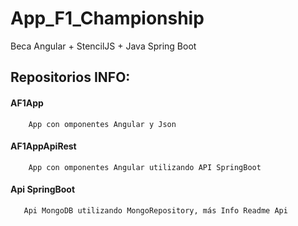 # App_F1_Championship
 Beca Angular + StencilJS + Java Spring Boot
 
## Repositorios INFO:

#### AF1App
     
        App con omponentes Angular y Json  
        
#### AF1AppApiRest
     
        App con omponentes Angular utilizando API SpringBoot        
        
#### Api SpringBoot
    
       Api MongoDB utilizando MongoRepository, más Info Readme Api

